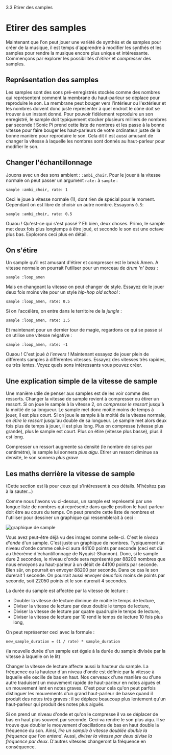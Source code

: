 3.3 Etirer des samples

# Etirer des samples

Maintenant que l'on peut jouer une variété de synthés et de samples
pour créer de la musique, il est temps d'apprendre à modifier les
synthés et les samples pour rendre la musique encore plus unique et
intéressante. Commençons par explorer les possibilités d'*étirer* et
*compresser* des samples.

## Représentation des samples

Les samples sont des sons pré-enregistrés stockés comme des nombres
qui représentent comment la membrane du haut-parleur se déplace pour
reproduire le son. La membrane peut bouger vers l'intérieur ou
l'extérieur et les nombres doivent donc juste représenter à quel
endroit le cône doit se trouver à un instant donné. Pour pouvoir
fidèlement reproduire un son enregistré, le sample doit typiquement
stocker plusieurs milliers de nombres par seconde ! Sonic Pi prend
cette liste de nombres et les passe à la bonne vitesse pour faire
bouger les haut-parleurs de votre ordinateur juste de la bonne manière
pour reproduire le son. Cela dit il est aussi amusant de changer la
vitesse à laquelle les nombres sont donnés au haut-parleur pour
modifier le son.

## Changer l'échantillonnage

Jouons avec un des sons ambient : `:ambi_choir`. Pour le jouer à la
vitesse normale on peut passer un argument `rate:` à `sample` :

```
sample :ambi_choir, rate: 1
```

Ceci le joue à vitesse normale (1), dont rien de spécial pour le
moment. Cependant on est libre de choisir un autre nombre. Essayons
`0.5`:

```
sample :ambi_choir, rate: 0.5
```

Ouaou ! Qu'est-ce qui s'est passé ? Eh bien, deux choses. Primo, le
sample met deux fois plus longtemps à être joué, et secondo le son
est une octave plus bas. Explorons ceci plus en détail.

## On s'étire

Un sample qu'il est amusant d'étirer et compresser est le break Amen.
A vitesse normale on pourrait l'utiliser pour un morceau de *drum 'n'
bass* :

```
sample :loop_amen
```

Mais en changeant la vitesse on peut changer de style. Essayez de le
jouer deux fois moins vite pour un style *hip-hop old school* :

```
sample :loop_amen, rate: 0.5
```

Si on l'accélère, on entre dans le territoire de la *jungle* :

```
sample :loop_amen, rate: 1.5
```

Et maintenant pour un dernier tour de magie, regardons ce qui se passe
si on utilise une vitesse négative :

```
sample :loop_amen, rate: -1
```

Ouaou ! C'est joué *à l'envers* ! Maintenant essayez de jouer plein
de différents samples à différentes vitesses. Essayez des vitesses
très rapides, ou très lentes. Voyez quels sons intéressants vous
pouvez créer.

## Une explication simple de la vitesse de sample

Une manière utile de penser aux samples est de les voir comme des
ressorts. Changer la vitesse de sample revient à compresser ou étirer
un ressort. Si on joue le sample à la vitesse 2, on *compresse le
ressort* jusqu'à la moitié de sa longueur. Le sample met donc moitié
moins de temps à jouer, il est plus court. Si on joue le sample à la
moitié de la vitesse normale, on *étire le ressort* jusqu'au double de
sa longueur. Le sample met alors deux fois plus de temps à
jouer, il est plus long. Plus on compresse (vitesse plus grande), plus
le sample est court. Plus on étire (vitesse plus basse), plus il est
long.

Compresser un ressort augmente sa densité (le nombre de spires par
centimètre), le sample lui sonnera *plus aigu*. Etirer un ressort
diminue sa densité, le son sonnera *plus grave*


## Les maths derrière la vitesse de sample

(Cette section est là pour ceux qui s'intéressent à ces détails.
N'hésitez pas à la sauter...)

Comme nous l'avons vu ci-dessus, un sample est représenté par une
longue liste de nombres qui représente dans quelle position le
haut-parleur doit être au cours du temps. On peut prendre cette liste
de nombres et l'utiliser pour dessiner un graphique qui ressemblerait
à ceci :

![graphique de sample](../images/tutorial/sample.png)

Vous avez peut-être déjà vu des images comme celle-ci. C'est le
*niveau d'onde* d'un sample. C'est juste un graphique de nombres.
Typiquement un niveau d'onde comme celui-ci aura 44100 points par
seconde (ceci est dû au théorème d'échantillonnage de
Nyquist-Shannon). Donc, si le sample dure 2 secondes, le niveau d'onde
sera représenté par 88200 nombres que nous envoyons au haut-parleur à
un débit de 44100 points par seconde. Bien sûr, on pourrait en envoyer
88200 par seconde. Dans ce cas le son durerait 1 seconde. On pourrait
aussi envoyer deux fois moins de points par seconde, soit 22050 points
et le son durerait 4 secondes.

La durée du sample est affectée par la vitesse de lecture :

* Doubler la vitesse de lecture diminue de moitié le temps de lecture,
* Diviser la vitesse de lecture par deux double le temps de lecture,
* Diviser la vitesse de lecture par quatre quadruple le temps de
lecture,
* Diviser la vitesse de lecture par 10 rend le temps de lecture 10
fois plus long,

On peut représenter ceci avec la formule :

```
new_sample_duration = (1 / rate) * sample_duration
```

(la nouvelle durée d'un sample est égale à la durée du sample divisée
par la vitesse à laquelle on le lit)

Changer la vitesse de lecture affecte aussi la hauteur du sample. La
fréquence ou la hauteur d'un niveau d'onde est définie par la vitesse
à laquelle elle oscille de bas en haut. Nos cerveaux d'une manière ou
d'une autre traduisent un mouvement rapide de haut-parleur en notes
aiguës et un mouvement lent en notes graves. C'est pour cela qu'on
peut parfois distinguer les mouvements d'un grand haut-parleur de
basse quand il produit des notes très graves : il se déplace beaucoup
plus lentement qu'un haut-parleur qui produit des notes plus aiguës.

Si on prend un niveau d'onde et qu'on le compresse il va se déplacer
de bas en haut plus souvent par seconde. Ceci va rendre le son plus
aigu. Il se trouve que doubler le mouvement d'oscillations de bas en
haut double la fréquence du son. Ainsi, *lire un sample à vitesse
doublée double la fréquence que l'on entend*. Aussi, *diviser la
vitesse par deux divise la fréquence par deux*. D'autres vitesses
changeront la fréquence en conséquence.
